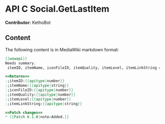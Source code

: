 # API C Social.GetLastItem

**Contributor:** KethoBot

## Content

The following content is in MediaWiki markdown format:

```mediawiki
{{wowapi}}
Needs summary.
 itemID, itemName, iconFileID, itemQuality, itemLevel, itemLinkString = C_Social.GetLastItem()

==Returns==
:;itemID:{{apitype|number}}
:;itemName:{{apitype|string}}
:;iconFileID:{{apitype|number}}
:;itemQuality:{{apitype|number}}
:;itemLevel:{{apitype|number}}
:;itemLinkString:{{apitype|string}}

==Patch changes==
* {{Patch 6.1.0|note=Added.}}
```